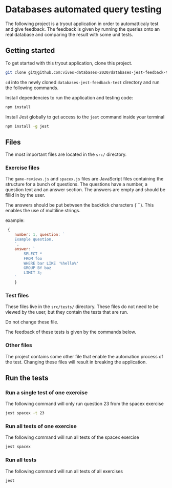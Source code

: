 
# Databases automated query testing

The following project is a tryout application in order to automatticaly test and give feedback. The feedback is given by running the queries onto an real database and comparing the result with some unit tests.

## Getting started

To get started with this tryout application, clone this project.

```bash
git clone git@github.com:vives-databases-2020/databases-jest-feedback-test.git
```

`cd` into the newly cloned `databases-jest-feedback-test` directory and run the following commands.

Install dependencies to run the application and testing code:

```bash
npm install
```

Install Jest globally to get access to the `jest` command inside your terminal

```bash
npm install -g jest
```

## Files

The most important files are located in the `src/` directory.

### Exercise files

The `game-reviews.js` and `spacex.js` files are JavaScript files containing the structure for a bunch of questions. The questions have a number, a question text and an answer section. The answers are empty and should be fillid in by the user.

The answers should be put between the backtick characters (`\``). This enables the use of multiline strings.

example:

```js
 {
    number: 1, question: `
    Example question.
    `,
    answer: `
        SELECT *
        FROM foo
        WHERE bar LIKE '%hello%'
        GROUP BY baz
        LIMIT 3;
    `
    }
```

### Test files

These files live in the `src/tests/` directory. These files do not need te be viewed by the user, but they contain the tests that are run.

Do not change these file.

The feedback of these tests is given by the commands below.

### Other files

The project contains some other file that enable the automation process of the test. Changing these files will result in breaking the application.

## Run the tests

### Run a single test of one exercise

The following command will only run question 23 from the spacex exercise

```bash
jest spacex -t 23
```

### Run all tests of one exercise

The following command will run all tests of the spacex exercise

```bash
jest spacex
```

### Run all tests

The following command will run all tests of all exercises

```bash
jest
```
